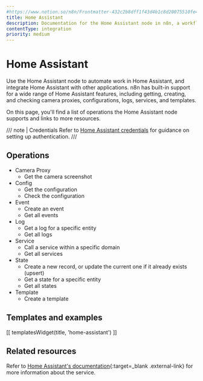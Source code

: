 ```yaml
---
#https://www.notion.so/n8n/Frontmatter-432c2b8dff1f43d4b1c8d20075510fe4
title: Home Assistant
description: Documentation for the Home Assistant node in n8n, a workflow automation platform. Includes details of operations and configuration, and links to examples and credentials information.
contentType: integration
priority: medium
---
```


# Home Assistant

Use the Home Assistant node to automate work in Home Assistant, and integrate Home Assistant with other applications. n8n has built-in support for a wide range of Home Assistant features, including getting, creating, and checking camera proxies, configurations, logs, services, and templates. 

On this page, you'll find a list of operations the Home Assistant node supports and links to more resources.

/// note | Credentials
Refer to [Home Assistant credentials](/integrations/builtin/credentials/homeassistant/) for guidance on setting up authentication. 
///

## Operations

* Camera Proxy
    * Get the camera screenshot
* Config
    * Get the configuration
    * Check the configuration
* Event
    * Create an event
    * Get all events
* Log
    * Get a log for a specific entity
    * Get all logs
* Service
    * Call a service within a specific domain
    * Get all services
* State
    * Create a new record, or update the current one if it already exists (upsert)
    * Get a state for a specific entity
    * Get all states
* Template
    * Create a template

## Templates and examples

<!-- see https://www.notion.so/n8n/Pull-in-templates-for-the-integrations-pages-37c716837b804d30a33b47475f6e3780 -->
[[ templatesWidget(title, 'home-assistant') ]]

## Related resources

Refer to [Home Assistant's documentation](https://developers.home-assistant.io/docs/api/rest/){:target=_blank .external-link} for more information about the service.
